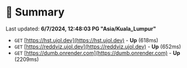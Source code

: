 # 📖 Summary
Last updated: **6/7/2024, 12:48:03 PG "Asia/Kuala_Lumpur"**

- `GET` [https://hst.ujol.dev](https://hst.ujol.dev) - **Up** (618ms)
- `GET` [https://reddviz.ujol.dev](https://reddviz.ujol.dev) - **Up** (652ms)
- `GET` [https://dumb.onrender.com](https://dumb.onrender.com) - **Up** (2209ms)
